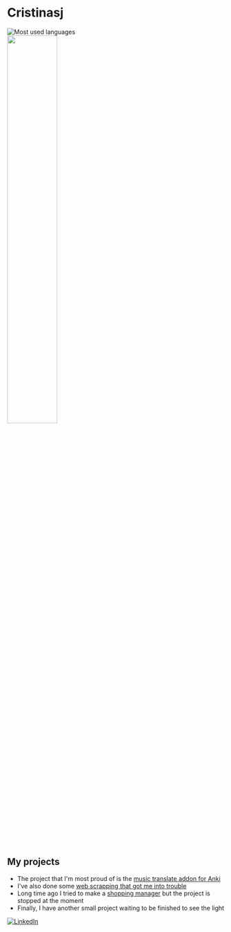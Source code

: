 # Cristinasj
![Most used languages](https://github-readme-stats.vercel.app/api/top-langs/?username=Cristinasj&layout=compact&count_private=true)
<br>
<img src="https://github-readme-streak-stats.herokuapp.com/?user=kritika-pattalam&theme=dark" width="48%" >

## My projects
- The project that I'm most proud of is the [music translate addon for Anki](https://github.com/Cristinasj/musicTranslateAddon) 
- I've also done some [web scrapping that got me into trouble](https://github.com/Cristinasj/SWADhacks) 
- Long time ago I tried to make a [shopping manager](https://github.com/Cristinasj/shoppingManager) but the project is stopped at the moment 
- Finally, I have another small project waiting to be finished to see the light

<a href="https://www.linkedin.com/in/cristina-s%C3%A1nchez-justicia-46028b20a/">![LinkedIn](https://img.shields.io/badge/LinkedIn-0077B5?style=for-the-badge&logo=linkedin&logoColor=white)</a>

